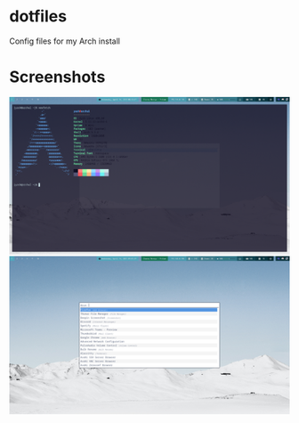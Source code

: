 # dotfiles
Config files for my Arch install

# Screenshots
![neofetch](https://github.com/sunbect/dotfiles/blob/master/img/neofetch.png)
![rofi](https://github.com/sunbect/dotfiles/blob/master/img/rofi.png)
